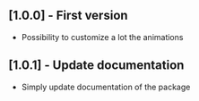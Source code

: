 ## [1.0.0] - First version

* Possibility to customize a lot the animations

## [1.0.1] - Update documentation

* Simply update documentation of the package
